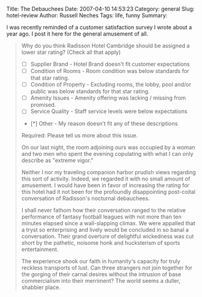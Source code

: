 Title: The Debauchees
Date: 2007-04-10 14:53:23
Category: general
Slug: hotel-review
Author: Russell Neches
Tags: life, funny
Summary: 


I was recently reminded of a customer satisfaction survey I wrote about
a year ago. I post it here for the general amusement of all.

> Why do you think Radisson Hotel Cambridge should be assigned a lower
> star rating? (Check all that apply)
>
> -   [ ] Supplier Brand - Hotel Brand doesn't fit customer expectations
> -   [ ] Condition of Rooms - Room condition was below standards for
>     that star rating.
> -   [ ] Condition of Property - Excluding rooms, the lobby, pool
>     and/or public was below standards for that star rating.
> -   [ ] Amenity Issues - Amenity offering was lacking / missing from
>     promised.
> -   [ ] Service Quality - Staff service levels were below expectations
> -   [\*] Other - My reason doesn't fit any of these descriptions
>
> Required: Please tell us more about this issue.
>
> On our last night, the room adjoining ours was occupied by a woman and
> two men who spent the evening copulating with what I can only describe
> as "extreme vigor."
>
> Neither I nor my traveling companion harbor prudish views regarding
> this sort of activity. Indeed, we regarded it with no small amount of
> amusement. I would have been in favor of increasing the rating for
> this hotel had it not been for the profoundly disappointing
> post-coital conversation of Radisson's nocturnal debauchees.
>
> I shall never fathom how their conversation ranged to the relative
> performance of fantasy football leagues with not more than ten minutes
> elapsed since a wall-slapping climax. We were appalled that a tryst so
> enterprising and lively would be concluded in so banal a conversation.
> Their grand overture of delightful wickedness was cut short by the
> pathetic, noisome honk and hucksterism of sports entertainment.
>
> The experience shook our faith in humanity's capacity for truly
> reckless transports of lust. Can three strangers not join together for
> the gorging of their carnal desires without the intrusion of base
> commercialism into their merriment? The world seems a duller, shabbier
> place.

